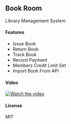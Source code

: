 ## Book Room

Library Management System

#### Features

* Issue Book<br />
* Return Book<br />
* Track Book<br />
* Record Payment<br />
* Members Credit Limit Set<br />
* Import Book From API<br />

#### Video

[![Watch the video](https://i.imgur.com/A6GPFBU_d.webp)](https://drive.google.com/file/d/1E6fjB97mCxGF4US6j9K_elFJkZRQl1hp/view?usp=drive_link)

#### License

MIT
